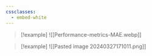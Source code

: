 ```yaml
---
cssclasses:
  - embed-white
---
```


>[!example] 
> ![[Performance-metrics-MAE.webp]]

>[!example] 
>![[Pasted image 20240327171011.png]]

